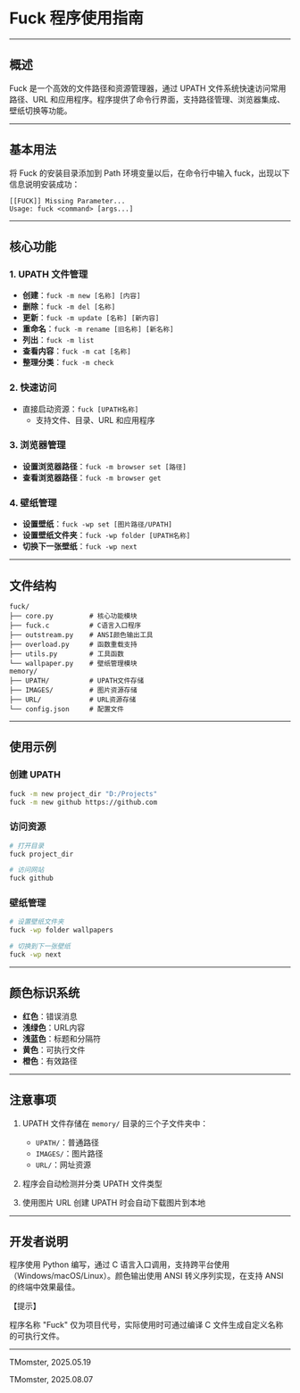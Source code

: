 # Fuck 程序使用指南

---

## 概述

Fuck 是一个高效的文件路径和资源管理器，通过 UPATH 文件系统快速访问常用路径、URL 和应用程序。程序提供了命令行界面，支持路径管理、浏览器集成、壁纸切换等功能。

---

## 基本用法

将 Fuck 的安装目录添加到 Path 环境变量以后，在命令行中输入 fuck，出现以下信息说明安装成功：

```
[[FUCK]] Missing Parameter...
Usage: fuck <command> [args...]
```

---

## 核心功能

### 1. UPATH 文件管理

- **创建**：`fuck -m new [名称] [内容]`
- **删除**：`fuck -m del [名称]`
- **更新**：`fuck -m update [名称] [新内容]`
- **重命名**：`fuck -m rename [旧名称] [新名称]`
- **列出**：`fuck -m list`
- **查看内容**：`fuck -m cat [名称]`
- **整理分类**：`fuck -m check`

### 2. 快速访问

- 直接启动资源：`fuck [UPATH名称]`
  - 支持文件、目录、URL 和应用程序

### 3. 浏览器管理

- **设置浏览器路径**：`fuck -m browser set [路径]`
- **查看浏览器路径**：`fuck -m browser get`

### 4. 壁纸管理

- **设置壁纸**：`fuck -wp set [图片路径/UPATH]`
- **设置壁纸文件夹**：`fuck -wp folder [UPATH名称]`
- **切换下一张壁纸**：`fuck -wp next`

---

## 文件结构

```
fuck/
├── core.py         # 核心功能模块
├── fuck.c          # C语言入口程序
├── outstream.py    # ANSI颜色输出工具
├── overload.py     # 函数重载支持
├── utils.py        # 工具函数
└── wallpaper.py    # 壁纸管理模块
memory/
├── UPATH/          # UPATH文件存储
├── IMAGES/         # 图片资源存储
├── URL/            # URL资源存储
└── config.json     # 配置文件
```

---

## 使用示例

### 创建 UPATH

```bash
fuck -m new project_dir "D:/Projects"
fuck -m new github https://github.com
```

### 访问资源

```bash
# 打开目录
fuck project_dir

# 访问网站
fuck github
```

### 壁纸管理

```bash
# 设置壁纸文件夹
fuck -wp folder wallpapers

# 切换到下一张壁纸
fuck -wp next
```

---

## 颜色标识系统

- **红色**：错误消息
- **浅绿色**：URL内容
- **浅蓝色**：标题和分隔符
- **黄色**：可执行文件
- **橙色**：有效路径

---

## 注意事项

1. UPATH 文件存储在 `memory/` 目录的三个子文件夹中：
   
   - `UPATH/`：普通路径
   - `IMAGES/`：图片路径
   - `URL/`：网址资源

2. 程序会自动检测并分类 UPATH 文件类型

3. 使用图片 URL 创建 UPATH 时会自动下载图片到本地

---

## 开发者说明

程序使用 Python 编写，通过 C 语言入口调用，支持跨平台使用（Windows/macOS/Linux）。颜色输出使用 ANSI 转义序列实现，在支持 ANSI 的终端中效果最佳。

【提示】

程序名称 "Fuck" 仅为项目代号，实际使用时可通过编译 C 文件生成自定义名称的可执行文件。

---

TMomster, 2025.05.19

TMomster, 2025.08.07
